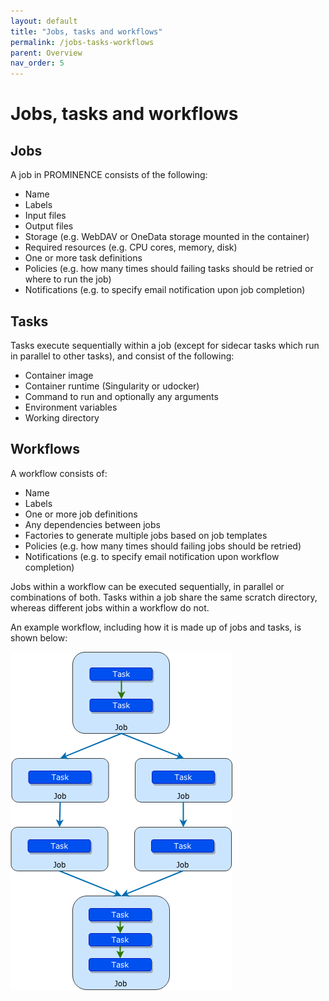 ```yaml
---
layout: default
title: "Jobs, tasks and workflows"
permalink: /jobs-tasks-workflows
parent: Overview
nav_order: 5
---
```

# Jobs, tasks and workflows

## Jobs
A job in PROMINENCE consists of the following:
* Name
* Labels
* Input files
* Output files
* Storage (e.g. WebDAV or OneData storage mounted in the container)
* Required resources (e.g. CPU cores, memory, disk)
* One or more task definitions
* Policies (e.g. how many times should failing tasks should be retried or where to run the job)
* Notifications (e.g. to specify email notification upon job completion)

## Tasks
Tasks execute sequentially within a job (except for sidecar tasks which run in parallel to other tasks), and consist of the following:
* Container image
* Container runtime (Singularity or udocker)
* Command to run and optionally any arguments
* Environment variables
* Working directory

## Workflows
A workflow consists of:
* Name
* Labels
* One or more job definitions
* Any dependencies between jobs
* Factories to generate multiple jobs based on job templates
* Policies (e.g. how many times should failing jobs should be retried)
* Notifications (e.g. to specify email notification upon workflow completion)

Jobs within a workflow can be executed sequentially, in parallel or combinations of both. Tasks within a job share the same scratch directory, whereas different jobs within a workflow do not.

An example workflow, including how it is made up of jobs and tasks, is shown below:

![Tasks and jobs within a workflow](prominence-tasks-jobs-workflows.png)

